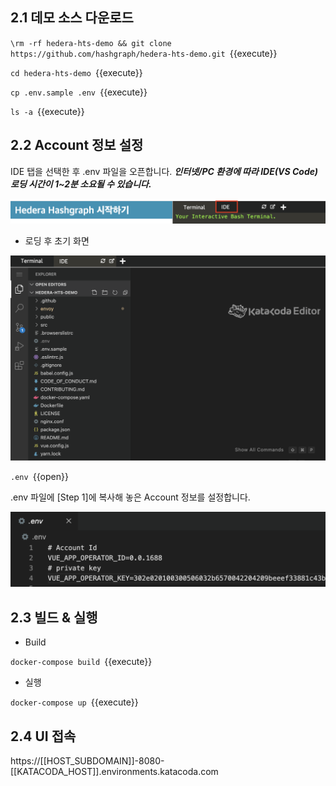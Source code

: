 ## 2.1 데모 소스 다운로드

`\rm -rf hedera-hts-demo && git clone https://github.com/hashgraph/hedera-hts-demo.git `{{execute}}

`cd hedera-hts-demo `{{execute}}

`cp .env.sample .env `{{execute}}

`ls -a `{{execute}}

## 2.2 Account 정보 설정

IDE 탭을 선택한 후 .env 파일을 오픈합니다. ***인터넷/PC 환경에 따라 IDE(VS Code) 로딩 시간이 1~2분 소요될 수 있습니다.***

![1](https://github.com/yunhochung/katacoda-scenarios/raw/master/hedera-hashgraph/getting-started-with-hashgraph/images/20.png)

* 로딩 후 초기 화면

![1](https://github.com/yunhochung/katacoda-scenarios/raw/master/hedera-hashgraph/hedera-token-service-demo/images/1.png)

`.env `{{open}}

.env 파일에 [Step 1]에 복사해 놓은 Account 정보를 설정합니다.

![1](https://github.com/yunhochung/katacoda-scenarios/raw/master/hedera-hashgraph/hedera-token-service-demo/images/2.png)

## 2.3 빌드 & 실행

* Build

`docker-compose build `{{execute}}

* 실행

`docker-compose up `{{execute}}

## 2.4 UI 접속

https://[[HOST_SUBDOMAIN]]-8080-[[KATACODA_HOST]].environments.katacoda.com